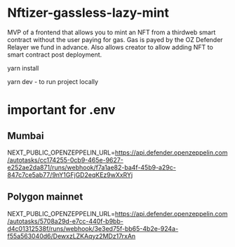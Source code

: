 # Nftizer-gassless-lazy-mint
MVP of a frontend that allows you to mint an NFT from a thirdweb smart contract without the user paying for gas. Gas is payed by the OZ Defender Relayer we fund in advance. 
Also allows creator to allow adding NFT to smart contract post deployment.

yarn install 

yarn dev - to run project locally

# important for .env

## Mumbai
NEXT_PUBLIC_OPENZEPPELIN_URL=https://api.defender.openzeppelin.com/autotasks/cc174255-0cb9-465e-9627-e252ae2da871/runs/webhook/f7a1ae82-ba4f-45b9-a29c-847c7ce5ab77/9nY1GFjGD2eqKEz9wXxRYj

## Polygon mainnet
NEXT_PUBLIC_OPENZEPPELIN_URL=https://api.defender.openzeppelin.com/autotasks/5708a29d-e7cc-440f-b9bb-d4c01312538f/runs/webhook/3e3ed75f-bb65-4b2e-924a-f55a563040d6/DewxzLZKAqyz2MDz17rxAn
